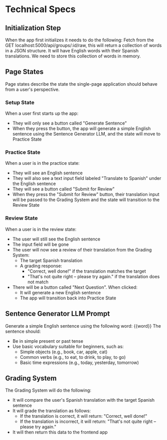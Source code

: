 # Technical Specs

## Initialization Step
When the app first initializes it needs to do the following:
Fetch from the GET localhost:5000/api/groups/:id/raw, this will return a collection of words in a JSON structure. It will have English words with their Spanish translations. We need to store this collection of words in memory.

## Page States
Page states describe the state the single-page application should behave from a user's perspective.

### Setup State
When a user first starts up the app:
- They will only see a button called "Generate Sentence"
- When they press the button, the app will generate a simple English sentence using the Sentence Generator LLM, and the state will move to Practice State

### Practice State
When a user is in the practice state:
- They will see an English sentence
- They will also see a text input field labeled "Translate to Spanish" under the English sentence
- They will see a button called "Submit for Review"
- When they press the "Submit for Review" button, their translation input will be passed to the Grading System and the state will transition to the Review State

### Review State
When a user is in the review state:
- The user will still see the English sentence
- The input field will be gone
- The user will now see a review of their translation from the Grading System:
  - The target Spanish translation
  - A grading response:
    - "Correct, well done!" if the translation matches the target
    - "That's not quite right – please try again." if the translation does not match
- There will be a button called "Next Question". When clicked:
  - It will generate a new English sentence
  - The app will transition back into Practice State

## Sentence Generator LLM Prompt
Generate a simple English sentence using the following word: {{word}}
The sentence should:
- Be in simple present or past tense
- Use basic vocabulary suitable for beginners, such as:
  - Simple objects (e.g., book, car, apple, cat)
  - Common verbs (e.g., to eat, to drink, to play, to go)
  - Basic time expressions (e.g., today, yesterday, tomorrow)

## Grading System
The Grading System will do the following:
- It will compare the user's Spanish translation with the target Spanish sentence
- It will grade the translation as follows:
  - If the translation is correct, it will return: "Correct, well done!"
  - If the translation is incorrect, it will return: "That's not quite right – please try again."
- It will then return this data to the frontend app
